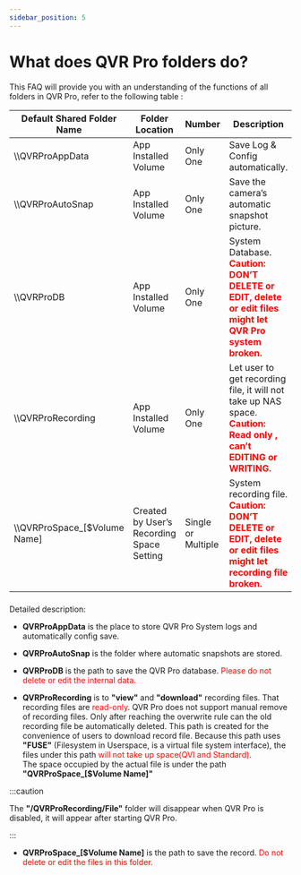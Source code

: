 ```yaml
---
sidebar_position: 5
---
```


# What does QVR Pro folders do?

This FAQ will provide you with an understanding of the functions of all folders in QVR Pro, refer to the following table : 

| Default Shared Folder Name    | Folder Location                           | Number             | Description                                                                                                                                   |
| ----------------------------- | ----------------------------------------- | ------------------ | --------------------------------------------------------------------------------------------------------------------------------------------- |
| \\\QVRProAppData              | App Installed Volume                      | Only One           | Save Log & Config automatically.                                                                                                              |
| \\\QVRProAutoSnap             | App Installed Volume                      | Only One           | Save the camera’s automatic snapshot picture.                                                                                                 |
| \\\QVRProDB                   | App Installed Volume                      | Only One           | System Database.<br/><font color="red">**Caution: DON’T DELETE or EDIT, delete or edit files might let QVR Pro system broken.**</font>         |
| \\\QVRProRecording            | App Installed Volume                      | Only One           | Let user to get recording file, it will not take up NAS space. <br/><font color="red">**Caution: Read only , can’t EDITING or WRITING.**</font> |
| \\\QVRProSpace_[$Volume Name] | Created by User’s Recording Space Setting | Single or Multiple | System recording file.<br/><font color="red">**Caution: DON’T DELETE or EDIT, delete or edit files might let recording file broken.**</font>   |

### 

Detailed description:

- **QVRProAppData** is the place to store QVR Pro System logs and automatically config save.

- **QVRProAutoSnap** is the folder where automatic snapshots are stored.

- **QVRProDB** is the path to save the QVR Pro database. <font color="red">Please do not delete or edit the internal data.</font>

- **QVRProRecording** is to **"view"** and **"download"** recording files. 
  That recording files are <font color="red">read-only</font>. QVR Pro does not support manual remove of recording files. Only after reaching the overwrite rule can the old recording file be automatically deleted. This path is created for the convenience of users to download record file. 
  Because this path uses **"FUSE"** (Filesystem in Userspace, is a virtual file system interface), the files under this path <font color="red"> will not take up space(QVI and Standard)</font>. <br/>
  The space occupied by the actual file is under the path **"QVRProSpace_[$Volume Name]"**

:::caution

The **"/QVRProRecording/File"** folder will disappear when QVR Pro is disabled, it will appear after starting QVR Pro.

:::

- **QVRProSpace_[$Volume Name]** is the path to save the record. <font color="red">Do not delete or edit the files in this folder.</font>
